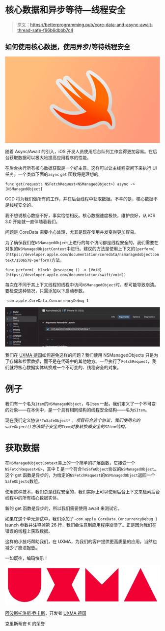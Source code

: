 # 核心数据和异步等待—线程安全

> 原文：<https://betterprogramming.pub/core-data-and-async-await-thread-safe-f96b6dbbb7c4>

## 如何使用核心数据，使用异步/等待线程安全

![](img/c8b1ae20e76afddd63fbbc2eecc8fd88.png)

随着 Async/Await 的引入，iOS 开发人员使用后台队列工作变得更加容易。在后台获取数据可以极大地提高应用程序的性能。

在后台执行所有核心数据获取是一个好主意，这样可以让主线程空闲下来执行 UI 任务。一个类似下面的`async` `get` 函数将是理想的:

```
func get(request: NSFetchRequest<NSManagedObject>) async -> [NSManagedObject]
```

GCD 将为我们做所有的工作，并在后台线程中获取数据。不幸的是，核心数据不是线程安全的。

我不想说核心数据不好，事实恰恰相反。核心数据速度极快，维护良好，从 iOS 3.0 开始就一直伴随着我们。

问题是 CoreData 需要小心处理，尤其是现在使用并发变得更加容易。

为了确保我们在`NSManagedObject`上进行的每个访问都是线程安全的，我们需要在对象的`NSManagedObjectContext`中进行。建议的方法是使用上下文的`[perform](https://developer.apple.com/documentation/coredata/nsmanagedobjectcontext/1506578-perform)`方法。

```
func perform(_ block: @escaping () -> [Void](https://developer.apple.com/documentation/swift/void))
```

每次在不同于其上下文线程的线程中访问`NSManagedObject`时，都可能导致崩溃。要检查这种情况，只需添加以下启动参数。

```
-com.apple.CoreData.ConcurrencyDebug 1
```

![](img/ba0fc3ae55811906f611ab00aa0b5412.png)

我们在 [UXMA 德国](https://medium.com/u/ce30a039c112?source=post_page-----f96b6dbbb7c4--------------------------------)如何避免这样的问题？我们使用 NSManagedObjects 只是为了存储和检索数据，而不是在代码中的其他地方。一旦执行了`FetchRequest`，我们就将核心数据实体转换成一个不可变的、线程安全的对象。

# 例子

我们有一个名为`Item`的`NSManagedObject`，与`Item` 一起，我们定义了一个不可变的对象——在本例中，是一个具有相同结构的线程安全结构——名为`SItem`。

现在我们定义协议`*ToSafeObject*` *。*项目*符合这个协议，我们使用它的`safeObject()`方法将不安全的`Item`对象转换成安全的`SItem`结构。*

# 获取数据

在`NSManagedObjectContext`类上的一个简单的扩展函数，它接受一个`NSFetchRequest<E>`，其中 E 是一个符合`ToSafeObject`协议的`NSManagedObject`。这个 get 函数是异步的，为给定的`NSFetchRequest`的`NSManagedObject`返回一个`SafeObjects`数组。

使用这种技术，我们总是线程安全的，我们实际上可以使用后台上下文来检索后台线程中的所有核心数据实体。

新的 get 函数是异步的，所以我们需要使用 await 来测试它。

如果在这个单元测试中，我们添加了`-com.apple.CoreData.ConcurrencyDebug 1` launch 参数并注释掉第 26 行，我们会注意到应用程序崩溃了。正是因为我们在错误的线程上获取数据。

这样的小技巧帮助我们，在 UXMA，为我们的客户提供更高质量的应用，当然也减少了崩溃报告。

一如既往，编码快乐！

![](img/2cb6e5389563241d8addbfaea8af64e6.png)

[阿波斯托洛斯·乔卡斯](https://medium.com/u/c35708a6758c?source=post_page-----f96b6dbbb7c4--------------------------------)，开发者 [UXMA 德国](https://medium.com/u/ce30a039c112?source=post_page-----f96b6dbbb7c4--------------------------------)

克里斯蒂安·K 的荣誉